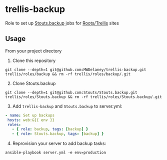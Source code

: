 # trellis-backup
Role to set up [Stouts.backup](https://github.com/Stouts/Stouts.backup) jobs for [Roots/Trellis](https://roots.io/trellis/) sites

## Usage
From your project directory

1) Clone this repository
````{r, engine='bash', count_lines}
git clone --depth=1 git@github.com:MWDelaney/trellis-backup.git trellis/roles/backup && rm -rf trellis/roles/backup/.git
````

2) Clone Stouts.backup
````{r, engine='bash', count_lines}
git clone --depth=1 git@github.com:Stouts/Stouts.backup.git trellis/roles/Stouts.backup && rm -rf trellis/roles/Stouts.backup/.git
````

3) Add `trellis-backup` and `Stouts.backup` to server.yml:
 ````yaml
- name: Set up backups
  hosts: web:&{{ env }}
  roles:
    - { role: backup, tags: [backup] }
    - { role: Stouts.backup, tags: [backup] }
````

4) Reprovision your server to add backup tasks:
````{r, engine='bash', count_lines}
ansible-playbook server.yml -e env=production
````

